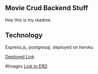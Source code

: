 ## Movie Crud Backend Stuff
Hey this is my readme

## Technology
Express.js, postgresql, deployed on heroku

[Deployed Link](https://movies-crud-backend.herokuapp.com/)

#Images
[Link to ERD](https://www.draw.io/#G1hNnfsWEyRHHnehPlZXjGDEEyglx6bGOr)